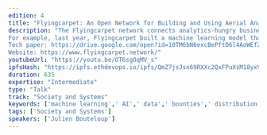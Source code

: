 ```yaml
---
edition: 4
title: "Flyingcarpet: An Open Network for Building and Using Aerial Analytics Services"
description: "The Flyingcarpet network connects analytics-hungry businesses with a pool of data scientists who compete to create machine learning/artificial intelligence analytics-extraction models from visual data, such as drone and satellite imagery. The competition incentivisation mechanism uses bounties and a Token-Curated Registry of Opportunities (TCRO) running on the Ethereum blockchain to collect and rank machine learning model creation opportunities. From insurance companies, to agri-companies, to governments, the Flyingcarpet network enables actionable insights through rich AI-powered analytics.
For example, last year, Flyingcarpet built a machine learning model that enabled a drone to autonomously count the number of coconuts in a coconut plantation in Papua New Guinea—a task which cannot be performed using satellites. The aim was to increase estimation accuracy and reduce the costs of crop yield predictions for the farmer. From a 20 minute autonomous flight, we were able to effectively collect data from the entire plantation, provide an accurate coconut count and translate that into crop yield predictions to be used on blockchain prediction platforms such as Gnosis. This information could also be used by the farmer to optimise distribution of fertilisers, water and so on.
Tech paper: https://drive.google.com/open?id=10TM6bN6excBePftD6l4AoWEfZe484POp
Website: https://www.flyingcarpet.network/"
youtubeUrl: "https://youtu.be/OT6sgOqMV_s"
ipfsHash: "https://ipfs.ethdevops.io/ipfs/QmZ7jsJsn69RXXc2QxFPuXsM18yxV1wdZDbHYNEqD3RUbW?filename=Flyingcarpet_-_An_Open_Network_for_Building_and_Using_Aerial_Analytics_Services_by_Julien_Bouteloup-OT6sgOqMV_s.mp4"
duration: 635
expertise: "Intermediate"
type: "Talk"
track: "Society and Systems"
keywords: ['machine learning',' AI',' data',' bounties',' distribution',' philanthropy']
tags: ['Society and Systems']
speakers: ['Julien Bouteloup']
---
```

